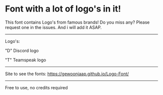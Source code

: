 # Font with a lot of logo's in it!



This font contains Logo's from famous brands! Do you miss any? Please request one in the issues. And i will add it ASAP.

________________________________________________________________________________________

Logo's:


"D" Discord logo

"T" Teamspeak logo


________________________________________________________________________________________


Site to see the fonts: https://gewoonjaap.github.io/Logo-Font/



________________________________________________________________________________________

Free to use, no credits required
